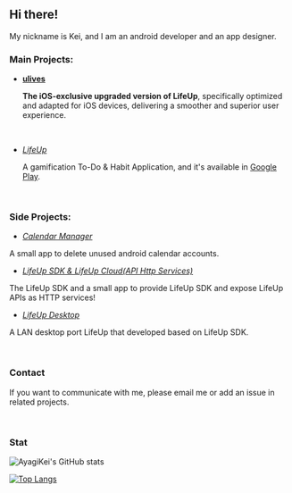 ## **Hi there!**

My nickname is Kei, and I am an android developer and an app designer.

### **Main Projects:**

- [**ulives**](https://apps.apple.com/us/app/ulives-gamify-your-tasks/id6743084261)

  **The iOS-exclusive upgraded version of LifeUp**, specifically optimized and adapted for iOS devices, delivering a smoother and superior user experience.

<br/>

- [*LifeUp*](https://github.com/Ayagikei/LifeUp)

  A gamification To-Do & Habit Application, and it's available in [Google Play](https://play.google.com/store/apps/details?id=net.sarasarasa.lifeup).

<br/>

### **Side Projects:**

- [*Calendar Manager*](https://github.com/Ayagikei/calendar-account-manager)

A small app to delete unused android calendar accounts.

- [*LifeUp SDK & LifeUp Cloud(API Http Services)*](https://github.com/Ayagikei/LifeUp-SDK)

The LifeUp SDK and a small app to provide LifeUp SDK and expose LifeUp APIs as HTTP services!

- [*LifeUp Desktop*](https://github.com/Ayagikei/LifeUp-Desktop)

A LAN desktop port LifeUp that developed based on LifeUp SDK.


<br/>

### Contact

If you want to communicate with me, please email me or add an issue in related projects.

<br/>

### Stat

![AyagiKei's GitHub stats](https://github-readme-stats.vercel.app/api?username=ayagikei&count_private=true&show_icons=true)

[![Top Langs](https://github-readme-stats-git-master-ayagikei.vercel.app/api/top-langs/?username=AyagiKei&count_private=true&langs_count=8&hide=html,javascript,css&layout=compact)](https://github.com/anuraghazra/github-readme-stats)
